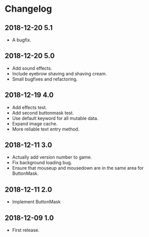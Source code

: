 # Changelog

## 2018-12-20 5.1

* A bugfix.

## 2018-12-20 5.0

* Add sound effects.
* Include eyebrow shaving and shaving cream.
* Small bugfixes and refactoring.

## 2018-12-19 4.0

* Add effects test.
* Add second buttonmask test.
* Use default keyword for all mutable data.
* Expand image cache.
* More reliable text entry method.

## 2018-12-11 3.0

* Actually add version number to game.
* Fix background loading bug.
* Ensure that mouseup and mousedown are in the same area for ButtonMask.

## 2018-12-11 2.0

* Implement ButtonMask

## 2018-12-09 1.0

* First release.
